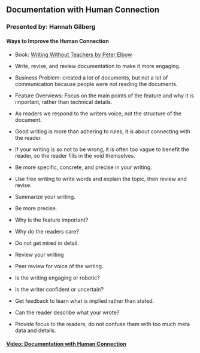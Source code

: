 
## Documentation with Human Connection

### Presented by: Hannah Gilberg


#### Ways to Improve the Human Connection
* Book: [Writing Without Teachers by Peter Elbow](http://www.powells.com/book/writing-without-teachers-9780195120165)

* Write, revise, and review  documentation to make it more engaging.


* Business Problem: created a lot of documents, but not a lot of communication because people were not reading the documents.


* Feature Overviews: Focus on the main points of the feature and why it is important, rather than technical details.


* As readers we respond to the writers voice, not the structure of the document.


* Good writing is more than adhering to rules, it is about connecting with the reader.


* If your writing is so not to be wrong, it is often too vague to benefit the reader, so the reader fills in the void themselves.
 * Be more specific, concrete, and precise in your writing.
 * Use free writing to write words and explain the topic, then review and revise.


* Summarize your writing.
 * Be more precise.
 * Why is the feature important?
 * Why do the readers care?
 * Do not get mired in detail.


* Review your writing
 * Peer review for voice of the writing.
 * Is the writing engaging or robotic?
 * Is the writer confident or uncertain?
 * Get feedback to learn what is implied rather than stated.
 * Can the reader describe what your wrote?


* Provide focus to the readers, do not confuse them with too much meta data and details.


#### [Video: Documentation with Human Connection](https://youtu.be/K5eqNcjNvgU)
